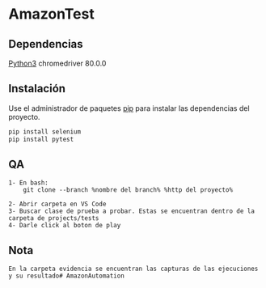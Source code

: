 # AmazonTest

## Dependencias
[Python3](https://www.python.org/ftp/python/3.7.3/python-3.7.3.exe)
chromedriver 80.0.0

## Instalación
Use el administrador de paquetes [pip](https://pip.pypa.io/en/stable/) para instalar las dependencias del proyecto.

```bash
pip install selenium
pip install pytest
```


## QA
```
1- En bash:
    git clone --branch %nombre del branch% %http del proyecto%

2- Abrir carpeta en VS Code
3- Buscar clase de prueba a probar. Estas se encuentran dentro de la carpeta de projects/tests
4- Darle click al boton de play

```
## Nota
```
En la carpeta evidencia se encuentran las capturas de las ejecuciones y su resultado#   A m a z o n A u t o m a t i o n  
 